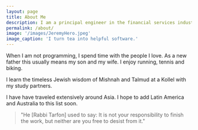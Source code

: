 ```yaml
---
layout: page
title: About Me
description: I am a principal engineer in the financial services industry with over 10 years of experience, 7 of which in fintech at Credit Karma and Avant. In a prior life I was a CPA at Grant Thornton.
permalink: /about/
image: '/images/JeremyHero.jpeg'
image_caption: 'I turn tea into helpful software.'
---
```


When I am not programming, I spend time with the people I love. As a new father this usually means my son and my wife. I enjoy running, tennis and biking. 

I learn the timeless Jewish wisdom of Mishnah and Talmud at a Kollel with my study partners.

I have have traveled extensively around Asia. I hope to add Latin America and Australia to this list soon.

> "He [Rabbi Tarfon] used to say: It is not your responsibility to finish the work, but neither are you free to desist from it."